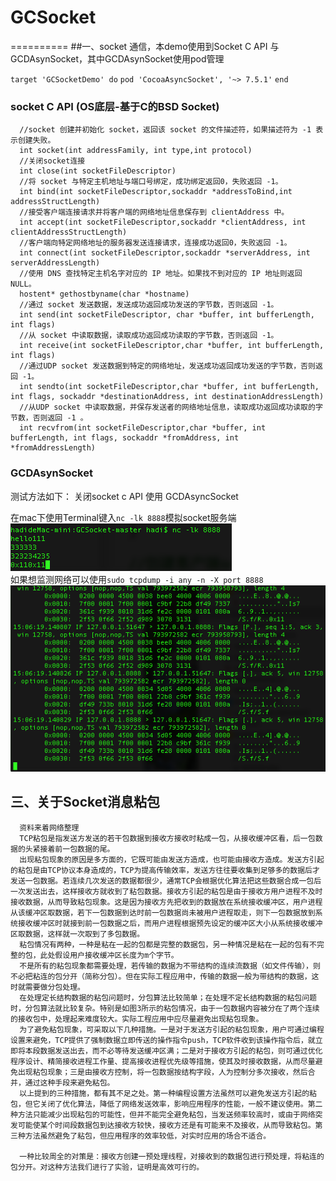 # GCSocket
==========
##一、socket 通信，本demo使用到Socket C API 与 GCDAsynSocket，其中GCDAsynSocket使用pod管理

`target 'GCSocketDemo' do`
`pod 'CocoaAsyncSocket', '~> 7.5.1'`
`end`

### socket C API (OS底层-基于C的BSD Socket)
      //socket 创建并初始化 socket，返回该 socket 的文件描述符，如果描述符为 -1 表示创建失败。
      int socket(int addressFamily, int type,int protocol)
      //关闭socket连接
      int close(int socketFileDescriptor)
      //将 socket 与特定主机地址与端口号绑定，成功绑定返回0，失败返回 -1。
      int bind(int socketFileDescriptor,sockaddr *addressToBind,int addressStructLength)
      //接受客户端连接请求并将客户端的网络地址信息保存到 clientAddress 中。
      int accept(int socketFileDescriptor,sockaddr *clientAddress, int clientAddressStructLength)
      //客户端向特定网络地址的服务器发送连接请求，连接成功返回0，失败返回 -1。
      int connect(int socketFileDescriptor,sockaddr *serverAddress, int serverAddressLength)
      //使用 DNS 查找特定主机名字对应的 IP 地址。如果找不到对应的 IP 地址则返回 NULL。
      hostent* gethostbyname(char *hostname)
      //通过 socket 发送数据，发送成功返回成功发送的字节数，否则返回 -1。
      int send(int socketFileDescriptor, char *buffer, int bufferLength, int flags)
      //从 socket 中读取数据，读取成功返回成功读取的字节数，否则返回 -1。
      int receive(int socketFileDescriptor,char *buffer, int bufferLength, int flags)
      //通过UDP socket 发送数据到特定的网络地址，发送成功返回成功发送的字节数，否则返回 -1。
      int sendto(int socketFileDescriptor,char *buffer, int bufferLength, int flags, sockaddr *destinationAddress, int destinationAddressLength)
      //从UDP socket 中读取数据，并保存发送者的网络地址信息，读取成功返回成功读取的字节数，否则返回 -1 。
      int recvfrom(int socketFileDescriptor,char *buffer, int bufferLength, int flags, sockaddr *fromAddress, int *fromAddressLength)
            

### GCDAsynSocket
测试方法如下：
关闭socket c API 使用 GCDAsyncSocket 

在mac下使用Terminal键入`nc -lk 8888`模拟socket服务端 <br>
![](https://github.com/Guan2015/GCSocket/blob/master/GCSocketDemo/GCSocketDemo/terminal.png) <br>
如果想监测网络可以使用`sudo tcpdump -i any -n -X port 8888`
![](https://github.com/Guan2015/GCSocket/blob/master/GCSocketDemo/GCSocketDemo/check.png)

## 三、关于Socket消息粘包
      资料来着网络整理
      TCP粘包是指发送方发送的若干包数据到接收方接收时粘成一包，从接收缓冲区看，后一包数据的头紧接着前一包数据的尾。
      出现粘包现象的原因是多方面的，它既可能由发送方造成，也可能由接收方造成。发送方引起的粘包是由TCP协议本身造成的，TCP为提高传输效率，发送方往往要收集到足够多的数据后才发送一包数据。若连续几次发送的数据都很少，通常TCP会根据优化算法把这些数据合成一包后一次发送出去，这样接收方就收到了粘包数据。接收方引起的粘包是由于接收方用户进程不及时接收数据，从而导致粘包现象。这是因为接收方先把收到的数据放在系统接收缓冲区，用户进程从该缓冲区取数据，若下一包数据到达时前一包数据尚未被用户进程取走，则下一包数据放到系统接收缓冲区时就接到前一包数据之后，而用户进程根据预先设定的缓冲区大小从系统接收缓冲区取数据，这样就一次取到了多包数据。
      粘包情况有两种，一种是粘在一起的包都是完整的数据包，另一种情况是粘在一起的包有不完整的包，此处假设用户接收缓冲区长度为m个字节。
      不是所有的粘包现象都需要处理，若传输的数据为不带结构的连续流数据（如文件传输），则不必把粘连的包分开（简称分包）。但在实际工程应用中，传输的数据一般为带结构的数据，这时就需要做分包处理。
      在处理定长结构数据的粘包问题时，分包算法比较简单；在处理不定长结构数据的粘包问题时，分包算法就比较复杂。特别是如图3所示的粘包情况，由于一包数据内容被分在了两个连续的接收包中，处理起来难度较大。实际工程应用中应尽量避免出现粘包现象。
      为了避免粘包现象，可采取以下几种措施。一是对于发送方引起的粘包现象，用户可通过编程设置来避免，TCP提供了强制数据立即传送的操作指令push，TCP软件收到该操作指令后，就立即将本段数据发送出去，而不必等待发送缓冲区满；二是对于接收方引起的粘包，则可通过优化程序设计、精简接收进程工作量、提高接收进程优先级等措施，使其及时接收数据，从而尽量避免出现粘包现象；三是由接收方控制，将一包数据按结构字段，人为控制分多次接收，然后合并，通过这种手段来避免粘包。
      以上提到的三种措施，都有其不足之处。第一种编程设置方法虽然可以避免发送方引起的粘包，但它关闭了优化算法，降低了网络发送效率，影响应用程序的性能，一般不建议使用。第二种方法只能减少出现粘包的可能性，但并不能完全避免粘包，当发送频率较高时，或由于网络突发可能使某个时间段数据包到达接收方较快，接收方还是有可能来不及接收，从而导致粘包。第三种方法虽然避免了粘包，但应用程序的效率较低，对实时应用的场合不适合。

      一种比较周全的对策是：接收方创建一预处理线程，对接收到的数据包进行预处理，将粘连的包分开。对这种方法我们进行了实验，证明是高效可行的。

